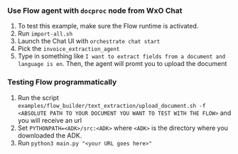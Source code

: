 ### Use Flow agent with `docproc` node from WxO Chat

1. To test this example, make sure the Flow runtime is activated.
2. Run `import-all.sh` 
3. Launch the Chat UI with `orchestrate chat start`
4. Pick the `invoice_extraction_agent`
5. Type in something like `I want to extract fields from a document and language is en`. Then, the agent will promt you to upload the document


### Testing Flow programmatically

1. Run the script `examples/flow_builder/text_extraction/upload_document.sh -f <ABSOLUTE PATH TO YOUR DOCUMENT YOU WANT TO TEST WITH THE FLOW>` and you will receive an url
2. Set `PYTHONPATH=<ADK>/src:<ADK>`  where `<ADK>` is the directory where you downloaded the ADK.
3. Run `python3 main.py "<your URL goes here>"`

